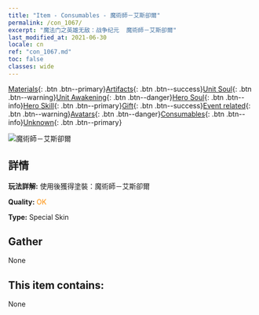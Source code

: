 ```yaml
---
title: "Item - Consumables - 魔術師－艾斯卻爾"
permalink: /con_1067/
excerpt: "魔法门之英雄无敌：战争纪元  魔術師－艾斯卻爾"
last_modified_at: 2021-06-30
locale: cn
ref: "con_1067.md"
toc: false
classes: wide
---
```

 [Materials](/ItemsCN/){: .btn .btn--primary}[Artifacts](/ItemsCN/Artifacts/){: .btn .btn--success}[Unit Soul](/ItemsCN/UnitSoul/){: .btn .btn--warning}[Unit Awakening](/ItemsCN/UnitAwakening/){: .btn .btn--danger}[Hero Soul](/ItemsCN/HeroSoul/){: .btn .btn--info}[Hero Skill](/ItemsCN/HeroSkill/){: .btn .btn--primary}[Gift](/ItemsCN/Gift/){: .btn .btn--success}[Event related](/ItemsCN/Events/){: .btn .btn--warning}[Avatars](/ItemsCN/Avatars/){: .btn .btn--danger}[Consumables](/ItemsCN/Consumables/){: .btn .btn--info}[Unknown](/ItemsCN/Unknown/){: .btn .btn--primary}

 ![魔術師－艾斯卻爾](/images/h/h_Astral3.jpg)

## 詳情
 **玩法詳解:** 使用後獲得塗裝：魔術師－艾斯卻爾

 **Quality:** <span style="color: #FF8C00">OK</span>

 **Type:** Special Skin

## Gather

  None

## This item contains:

  None

